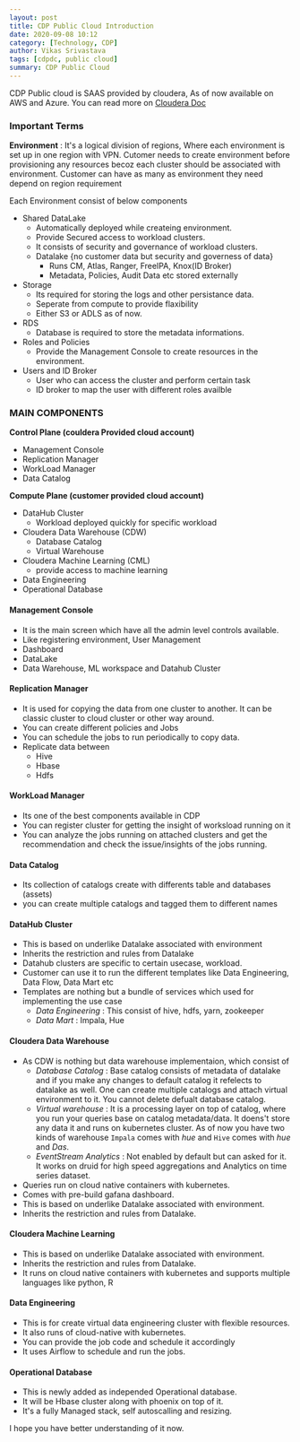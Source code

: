 ```yaml
---
layout: post
title: CDP Public Cloud Introduction
date: 2020-09-08 10:12
category: [Technology, CDP]
author: Vikas Srivastava
tags: [cdpdc, public cloud]
summary: CDP Public Cloud
---
```


CDP Public cloud is SAAS provided by cloudera, As of now available on AWS and Azure. You can read more on [Cloudera Doc](https://docs.cloudera.com/cdp/latest/index.html)


### **Important Terms**
**Environment** : It's a logical division of regions, Where each environment is set up in one region with VPN. Cutomer needs to create environment before provisioning any resources becoz each cluster should be associated with environment. Customer can have as many as environment they need depend on region requirement

Each Environment consist of below components
* Shared DataLake
  * Automatically deployed while createing environment.
  * Provide Secured access to workload clusters.
  * It consists of security and governance of workload clusters.
  * Datalake {no customer data but security and governess of data}
    - Runs CM, Atlas, Ranger, FreeIPA, Knox(ID Broker)
    - Metadata, Policies, Audit Data etc stored externally
* Storage
  * Its required for storing the logs and other persistance data.
  * Seperate from compute to provide flaxibility
  * Either S3 or ADLS as of now.
* RDS
  * Database is required to store the metadata informations.
* Roles and Policies
  * Provide the Management Console to create resources in the environment.
* Users and ID Broker
  * User who can access the cluster and perform certain task
  * ID broker to map the user with different roles availble

### MAIN COMPONENTS

**Control Plane (couldera Provided cloud account)**
* Management Console
* Replication Manager
* WorkLoad Manager
* Data Catalog

**Compute Plane (customer provided cloud account)**
* DataHub Cluster
  - Workload deployed quickly for specific workload
* Cloudera Data Warehouse (CDW)
  - Database Catalog
  - Virtual Warehouse
* Cloudera Machine Learning (CML)
  - provide access to machine learning
* Data Engineering
* Operational Database


#### **Management Console**
- It is the main screen which have all the admin level controls available.
- Like registering environment, User Management
- Dashboard
- DataLake
- Data Warehouse, ML workspace and Datahub Cluster

#### **Replication Manager**
- It is used for copying the data from one cluster to another. It can be classic cluster to cloud cluster or other way around.
- You can create different policies and Jobs
- You can schedule the jobs to run periodically to copy data.
- Replicate data between
  - Hive
  - Hbase
  - Hdfs

#### **WorkLoad Manager**
- Its one of the best components available in CDP
- You can register cluster for getting the insight of worksload running on it
- You can analyze the jobs running on attached clusters and get the recommendation and check the issue/insights of the jobs running.

#### **Data Catalog**
- Its collection of catalogs create with differents table and databases (assets)
- you can create multiple catalogs and tagged them to different names

#### **DataHub Cluster**
- This is based on underlike Datalake associated with environment
- Inherits the restriction and rules from Datalake
- Datahub clusters are specific to certain usecase, workload. 
- Customer can use it to run the different templates like Data Engineering, Data Flow, Data Mart etc
- Templates are nothing but a bundle of services which used for implementing the use case
  - *Data Engineering* : This consist of hive, hdfs, yarn, zookeeper
  - *Data Mart* : Impala, Hue

#### **Cloudera Data Warehouse**
- As CDW is nothing but data warehouse implementaion, which consist of 
  - *Database Catalog* : Base catalog consists of metadata of datalake and if you make any changes to default catalog it refelects to datalake as well. One can create multiple catalogs and attach virtual environment to it. You cannot delete defualt database catalog.
  - *Virtual warehouse* : It is a processing layer on top of catalog, where you run your queries base on catalog metadata/data. It doens't store any data it and runs on kubernetes cluster. As of now you have two kinds of warehouse `Impala` comes with *hue* and `Hive` comes with *hue* and *Das*.
  - *EventStream Analytics* : Not enabled by default but can asked for it. It works on druid for high speed aggregations and Analytics on time series dataset.
- Queries run on cloud native containers with kubernetes.
- Comes with pre-build gafana dashboard. 
- This is based on underlike Datalake associated with environment.
- Inherits the restriction and rules from Datalake.

#### **Cloudera Machine Learning**
- This is based on underlike Datalake associated with environment.
- Inherits the restriction and rules from Datalake.
- It runs on cloud native containers with kubernetes and supports multiple languages like python, R

#### **Data Engineering**
- This is for create virtual data engineering cluster with flexible resources.
- It also runs of cloud-native with kubernetes.
- You can provide the job code and schedule it accordingly
- It uses Airflow to schedule and run the jobs.
  
#### **Operational Database**
- This is newly added as independed Operational database.
- It will be Hbase cluster along with phoenix on top of it.
- It's a fully Managed stack, self autoscalling and resizing.

I hope you have better understanding of it now.